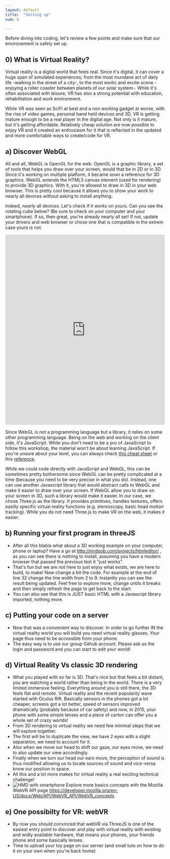 ```yaml
---
layout: default
title:  "Setting up"
num: 0

---
```


Before diving into coding, let's review a few points and make sure that our environement is safely set up.


## 0) What is Virtual Reality?
Virtual reality is a digital world that feels real. Since it's digital, it can cover a huge span of simulated experiences; from the most mundane act of daily life -walking in the street of a city-, to the most exotic and excite scene -enjoying a roller coaster between planets of our solar system-. While it's often associated with leisure, VR has also a strong potential with education, rehabilitation and work environment.

While VR was seen as SciFi at best and a non working gadget at worse, with the rise of video games, personal hand held devices and 3D, VR is getting mature enough to be a real player in the digital age. Not only is it mature, but it's getting affordable. Relatively cheap solution are now possible to enjoy VR and it created an enthusiasm for it that is reflected in the updated and more comfortable ways to create/code for VR.

## a) Discover WebGL
All and all, WebGL is OpenGL for the web. OpenGL is a graphic library, a set of tools that helps you draw over your screen, would that be in 2D or in 3D. Since it's working on multiple platform, it became soon a reference for 3D graphics. WebGL extends the HTML5 canvas element (used for rendering) to provide 3D graphics. With it, you're allowed to draw in 3D in your web browser. This is pretty cool because it allows you to show your work to nearly all devices without asking to install anything.

Indeed, *nearly* all devices. Let's check if it works on yours. Can you see the rotating cube below? (Be sure to check on your computer and your smartphone). If so, then great, you're already nearly all set! If not, update your drivers and web browser or chose one that is compatible in the extrem case yours is not.

<iframe width="100%" height="600px" src="https://get.webgl.org/" frameborder="0" allowfullscreen></iframe>

Since WebGL is not a programming language but a library, it relies on some other programming language. Being on the web and working on the client side, it's JavaScript. While you don't need to be a pro of JavaScript to follow this workshop, the material won't be about learning JavaScript. If you're unsure about your level, you can always check [this cheat sheet](https://media.pearsoncmg.com/ph/esm/ecs_snyder_fluency_6/javascript_refererence.pdf) or this [reference](https://developer.mozilla.org/en-US/docs/Web/JavaScript/Reference).

While we could code directly with JavaScript and WebGL, this can be sometimes pretty bothersome since WebGL can be pretty complicated at a time (because you need to be very precise in what you do). Instead, one can use another Javascript library that would abstract calls to WebGL and make it easier to draw over your screen. If WebGL allow you to draw on your screen in 3D, such a library would make it easier. In our case, we chose Three.js as the library. It provides primitives, handles textures, offers easilly specific virtual reality functions (e.g. stereoscopy, basic head motion tracking). While you do not need Three.js to make VR on the web, it makes it easier.

## b) Running your first program in threeJS
* After all this blabla what about a 3D working example on your computer, phone or laptop? Have a go at http://mrdoob.com/projects/htmleditor/ , as you can see there is nothing to install, assuming you have a modern browser that passed the previous test it "just works". 
* That's fun but we are not here to just enjoy what exists, we are here to build, to make! Now change a bit the code. For example at the end of line 32 change the line width from 2 to 9. Instantly you can see the result being updated. Feel free to explore more, change untils it breaks and then simply refresh the page to get back to the start. 
* You can also see that this is JUST basic HTML with a Javascript library imported, nothing more.

## c) Putting your code on a server
* Now that was a convenient way to discover. In order to go further IN the virtual reality world you will build you need virtual reality glasses. Your page thus need to be accessible from your phone.
* The easy way is to use our group Github account. Please ask us the login and password and you can start to edit your world!

## d) Virtual Reality Vs classic 3D rendering
* What you played with so far is 3D. That's nice but that feels a bit distant, you are watching a world rather than being in the world. There is a very limited immersive feeling. Everything around you is still there, the 3D feels flat and remote. Virtual reality and the recent popularity wave started with Oculus Rift. Basically sensors in the phones got a lot cheaper, screens got a lot better, speed of sensors improved dramatically (probably because of car safety) and now, in 2015, your phone with some simple lenses and a piece of carton can offer you a whole set of crazy worlds!
* From 3D rendering to virtual reality we need few minimal steps that we will explore together. 
* The first will be to duplicate the view, we have 2 eyes with a slight separation, we need to account for it. 
* Also when we move our head to shift our gaze, our eyes move, we need to also update our view accordingly. 
* Finally when we turn our head our ears move, the perception of sound is thus modified allowing us to locate sources of sound and vice-versa know our position in space.
* All this and a lot more makes for virtual reality a real exciting technical challenge!
* ![HMD with smartphone](https://mdn.mozillademos.org/files/11085/mobileBasedVRSetup.png) Explore more basics concepts with the Mozilla WebVR API page https://developer.mozilla.org/en-US/docs/Web/API/WebVR_API/WebVR_concepts

## e) One possibilty for VR: webVR
* By now you should convinced that webVR via ThreeJS is one of the easiest entry point to discover and play with virtual reality with existing and widly available hardware, that means your phones, your friends phone and some basically lenses.
* Time to upload your toy page on our server (and small tuto on how to do it on your own when you're back home)
